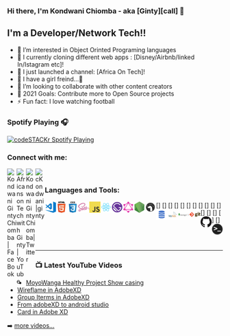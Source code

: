 ### Hi there, I'm Kondwani Chiomba - aka [Ginty][call] 👋

## I'm a Developer/Network Tech!!
- 👀 I’m interested in Object Orinted Programing languages
- 🔭 I currently cloning different web apps : [Disney/Airbnb/linked In/Istagram etc]!
- 🔭 I just launched a channel: [Africa On Tech]!
- 🌱 I have a girl freind...🤣
- 👯 I’m looking to collaborate with other content creators
- 🥅 2021 Goals: Contribute more to Open Source projects
- ⚡ Fun fact: I love watching football

### Spotify Playing 🎧

[<img src="https://now-playing-codestackr.vercel.app/api/spotify-playing" alt="codeSTACKr Spotify Playing" width="350" />](https://open.spotify.com/playlist/37i9dQZF1DXcBWIGoYBM5M)

### Connect with me:

[<img align="left" alt="Kondwani Ginty Chiomba | FaceBook" width="22px" src="https://cdn.jsdelivr.net/npm/simple-icons@3.13.0/icons/facebook.svg" />][Facebook]
[<img align="left" alt="Africans on Tech with Ginty | YouTube" width="22px" src="https://cdn.jsdelivr.net/npm/simple-icons@v3/icons/youtube.svg" />][youtube]
[<img align="left" alt="Kondwani Ginty Chiomba| Twitter" width="22px" src="https://cdn.jsdelivr.net/npm/simple-icons@v3/icons/twitter.svg" />][twitter]
[<img align="left" alt="cKondwani |ginty" width="22px" src="https://cdn.jsdelivr.net/npm/simple-icons@3.13.0/icons/instagram.svg" />][Instagram]

<br />

### Languages and Tools:

[<img align="left" alt="Visual Studio Code" width="26px" src="https://raw.githubusercontent.com/github/explore/80688e429a7d4ef2fca1e82350fe8e3517d3494d/topics/visual-studio-code/visual-studio-code.png" />]
[<img align="left" alt="HTML5" width="26px" src="https://raw.githubusercontent.com/github/explore/80688e429a7d4ef2fca1e82350fe8e3517d3494d/topics/html/html.png" />]
[<img align="left" alt="CSS3" width="26px" src="https://raw.githubusercontent.com/github/explore/80688e429a7d4ef2fca1e82350fe8e3517d3494d/topics/css/css.png" />]
[<img align="left" alt="Sass" width="26px" src="https://raw.githubusercontent.com/github/explore/80688e429a7d4ef2fca1e82350fe8e3517d3494d/topics/sass/sass.png" />]
[<img align="left" alt="JavaScript" width="26px" src="https://raw.githubusercontent.com/github/explore/80688e429a7d4ef2fca1e82350fe8e3517d3494d/topics/javascript/javascript.png">]
[<img align="left" alt="React" width="26px" src="https://raw.githubusercontent.com/github/explore/80688e429a7d4ef2fca1e82350fe8e3517d3494d/topics/react/react.png" />]
[<img align="left" alt="Gatsby" width="26px" src="https://raw.githubusercontent.com/github/explore/e94815998e4e0713912fed477a1f346ec04c3da2/topics/gatsby/gatsby.png" />]
[<img align="left" alt="GraphQL" width="26px" src="https://raw.githubusercontent.com/github/explore/80688e429a7d4ef2fca1e82350fe8e3517d3494d/topics/graphql/graphql.png" />]
[<img align="left" alt="Node.js" width="26px" src="https://raw.githubusercontent.com/github/explore/80688e429a7d4ef2fca1e82350fe8e3517d3494d/topics/nodejs/nodejs.png" />]
[<img align="left" alt="Deno" width="26px" src="https://raw.githubusercontent.com/github/explore/361e2821e2dea67711cde99c9c40ed357061cf27/topics/deno/deno.png" />]
[<img align="left" alt="SQL" width="26px" src="https://raw.githubusercontent.com/github/explore/80688e429a7d4ef2fca1e82350fe8e3517d3494d/topics/sql/sql.png" />]
[<img align="left" alt="MySQL" width="26px" src="https://raw.githubusercontent.com/github/explore/80688e429a7d4ef2fca1e82350fe8e3517d3494d/topics/mysql/mysql.png" />]
[<img align="left" alt="MongoDB" width="26px" src="https://raw.githubusercontent.com/github/explore/80688e429a7d4ef2fca1e82350fe8e3517d3494d/topics/mongodb/mongodb.png" />]
[<img align="left" alt="Git" width="26px" src="https://raw.githubusercontent.com/github/explore/80688e429a7d4ef2fca1e82350fe8e3517d3494d/topics/git/git.png" />]
[<img align="left" alt="GitHub" width="26px" src="https://raw.githubusercontent.com/github/explore/78df643247d429f6cc873026c0622819ad797942/topics/github/github.png" />]
[<img align="left" alt="Terminal" width="26px" src="https://raw.githubusercontent.com/github/explore/80688e429a7d4ef2fca1e82350fe8e3517d3494d/topics/terminal/terminal.png" />]


<br />
<br />

---

### 📺 Latest YouTube Videos

<!-- YOUTUBE:START -->
- [MoyoWanga Healthy Project Show casing](https://www.youtube.com/watch?v=8HJE47gzTNU&t=33s)
- [Wireflame in AdobeXD](https://www.youtube.com/watch?v=sphjJ2wjAuU&t=56s)
- [Group Iterms in AdobeXD](https://www.youtube.com/watch?v=aFhIfibEAYo&t=190s)
- [From adobeXD to android studio](https://www.youtube.com/watch?v=IU4-KXkU5Xo&t=79s)
- [Card in Adobe XD](https://www.youtube.com/watch?v=Ynxgxdcm_H4&t=98s)
<!-- YOUTUBE:END -->

➡️ [more videos...](https://www.youtube.com/channel/UCbn5Hckl9sK3uVPtEdEnzpw/videos)



[twitter]: https://twitter.com/ChiombaGinty
[youtube]: https://www.youtube.com/channel/UCbn5Hckl9sK3uVPtEdEnzpw
[FaceBook]: https://web.facebook.com/k.chiomba
[Instagram]: https://www.instagram.com/ckondwani
